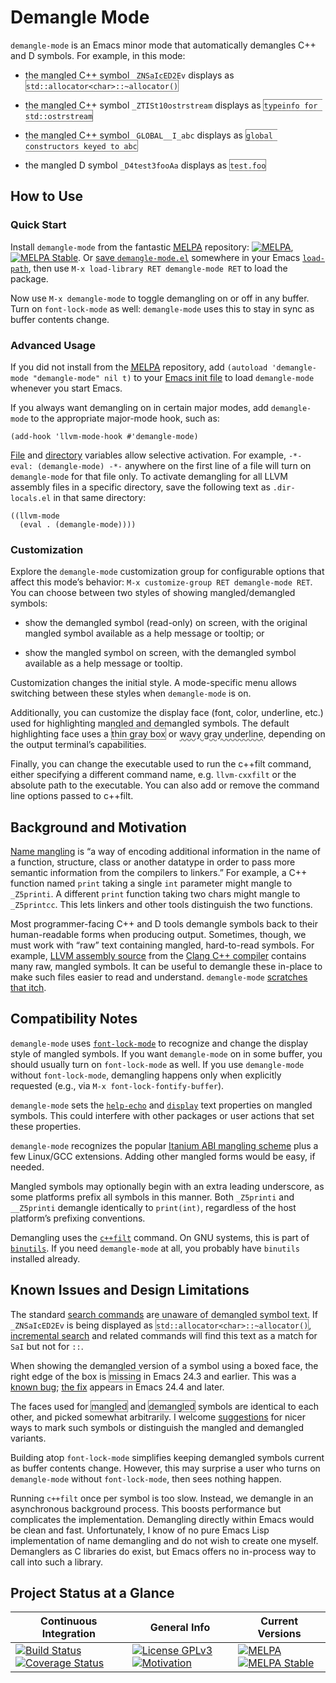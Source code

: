 # Demangle Mode

`demangle-mode` is an Emacs minor mode that automatically demangles
C++ and D symbols. For example, in this mode:

- the mangled C++ symbol `_ZNSaIcED2Ev` displays as <span
  title="_ZNSaIcED2Ev" style="border:  1px solid
  gray">`std::allocator<char>::~allocator()`</span>

- the mangled C++ symbol `_ZTISt10ostrstream` displays as <span
  title="_ZTISt10ostrstream" style="border: 1px solid gray">`typeinfo
  for std::ostrstream`</span>

- the mangled C++ symbol `_GLOBAL__I_abc` displays as <span
  title="_GLOBAL__I_abc" style="border: 1px solid gray">`global
  constructors keyed to abc`</span>

- the mangled D symbol `_D4test3fooAa` displays as <span
  title="_GLOBAL__I_abc" style="border: 1px solid
  gray">`test.foo`</span>

## How to Use

### Quick Start

Install `demangle-mode` from the fantastic
[<abbr title="Milkypostman’s Emacs Lisp Package Archive">MELPA</abbr>](https://melpa.org/#/getting-started)
repository:
[![MELPA](http://melpa.org/packages/demangle-mode-badge.svg)](http://melpa.org/#/demangle-mode),
[![MELPA Stable](http://stable.melpa.org/packages/demangle-mode-badge.svg)](http://stable.melpa.org/#/demangle-mode).
Or [save
`demangle-mode.el`](https://raw2.github.com/liblit/demangle-mode/master/demangle-mode.el)
somewhere in your Emacs
[`load-path`](http://www.gnu.org/software/emacs/manual/html_node/elisp/Library-Search.html),
then use `M-x load-library RET demangle-mode RET` to load the package.

Now use `M-x demangle-mode` to toggle demangling on or off in any
buffer. Turn on `font-lock-mode` as well:  `demangle-mode` uses this
to stay in sync as buffer contents change.

### Advanced Usage

If you did not install from the
[<abbr title="Milkypostman’s Emacs Lisp Package Archive">MELPA</abbr>](https://melpa.org/#/getting-started)
repository, add `(autoload 'demangle-mode "demangle-mode" nil t)` to
your
[Emacs init file](http://www.gnu.org/software/emacs/manual/html_node/elisp/Init-File.html)
to load `demangle-mode` whenever you start Emacs.

If you always want demangling on in certain major modes, add
`demangle-mode` to the appropriate major-mode hook, such as:

```elisp
(add-hook 'llvm-mode-hook #'demangle-mode)
```

[File](https://www.gnu.org/software/emacs/manual/html_node/emacs/File-Variables.html)
and
[directory](https://www.gnu.org/software/emacs/manual/html_node/emacs/Directory-Variables.html)
variables allow selective activation. For example, `-*- eval:
(demangle-mode) -*-` anywhere on the first line of a file will turn on
`demangle-mode` for that file only. To activate demangling for all
LLVM assembly files in a specific directory, save the following text
as `.dir-locals.el` in that same directory:

```elisp
((llvm-mode
  (eval . (demangle-mode))))
```

### Customization

Explore the `demangle-mode` customization group for configurable
options that affect this mode’s behavior: `M-x customize-group RET
demangle-mode RET`. You can choose between two styles of showing
mangled/demangled symbols:

- show the demangled symbol (read-only) on screen, with the original
  mangled symbol available as a help message or tooltip; or

- show the mangled symbol on screen, with the demangled symbol
  available as a help message or tooltip.

Customization changes the initial style. A mode-specific menu allows
switching between these styles when `demangle-mode` is on.

Additionally, you can customize the display face (font, color,
underline, etc.) used for highlighting mangled and demangled
symbols. The default highlighting face uses a <span style="border: 1px
solid gray">thin gray box</span> or <span style="text-decoration:
underline; text-decoration-color: gray; text-decoration-style:
wavy">wavy gray underline</span>, depending on the output terminal’s
capabilities.

Finally, you can change the executable used to run the c++filt
command, either specifying a different command name,
e.g. `llvm-cxxfilt` or the absolute path to the executable.  You can
also add or remove the command line options passed to c++filt.

## Background and Motivation

[Name mangling](https://en.wikipedia.org/wiki/Name_mangling) is “a way
of encoding additional information in the name of a function,
structure, class or another datatype in order to pass more semantic
information from the compilers to linkers.” For example, a C++
function named `print` taking a single `int` parameter might mangle to
`_Z5printi`. A different `print` function taking two chars might
mangle to `_Z5printcc`. This lets linkers and other tools distinguish
the two functions.

Most programmer-facing C++ and D tools demangle symbols back to their
human-readable forms when producing output. Sometimes, though, we must
work with “raw” text containing mangled, hard-to-read symbols. For
example, [LLVM assembly source](http://llvm.org/docs/LangRef.html)
from the [Clang C++ compiler](http://clang.llvm.org/) contains many
raw, mangled symbols. It can be useful to demangle these in-place to
make such files easier to read and understand. `demangle-mode`
[scratches that
itch](http://www.catb.org/~esr/writings/cathedral-bazaar/cathedral-bazaar/ar01s02.html).

## Compatibility Notes

`demangle-mode` uses
[`font-lock-mode`](https://www.gnu.org/software/emacs/manual/html_node/emacs/Font-Lock.html)
to recognize and change the display style of mangled symbols. If you
want `demangle-mode` on in some buffer, you should usually turn on
`font-lock-mode` as well. If you use `demangle-mode` without
`font-lock-mode`, demangling happens only when explicitly requested
(e.g., via `M-x font-lock-fontify-buffer`).

`demangle-mode` sets the
[`help-echo`](http://www.gnu.org/software/emacs/manual/html_node/elisp/Special-Properties.html)
and
[`display`](http://www.gnu.org/software/emacs/manual/html_node/elisp/Special-Properties.html)
text properties on mangled symbols. This could interfere with other
packages or user actions that set these properties.

`demangle-mode` recognizes the popular
[Itanium ABI mangling scheme](http://mentorembedded.github.io/cxx-abi/abi.html#mangling)
plus a few Linux/GCC extensions. Adding other mangled forms would be
easy, if needed.

Mangled symbols may optionally begin with an extra leading underscore,
as some platforms prefix all symbols in this manner. Both `_Z5printi`
and `__Z5printi` demangle identically to `print(int)`, regardless of
the host platform’s prefixing conventions.

Demangling uses the
[`c++filt`](https://sourceware.org/binutils/docs-2.24/binutils/c_002b_002bfilt.html)
command. On GNU systems, this is part of
[`binutils`](http://www.gnu.org/software/binutils/). If you need
`demangle-mode` at all, you probably have `binutils` installed
already.

## Known Issues and Design Limitations

The standard
[search commands](http://www.gnu.org/software/emacs/manual/html_node/emacs/Incremental-Search.html)
are unaware of demangled symbol text. If `_ZNSaIcED2Ev` is being
displayed as <span title="_ZNSaIcED2Ev" style="border:  1px solid
gray">`std::allocator<char>::~allocator()`</span>,
[incremental search](http://www.gnu.org/software/emacs/manual/html_node/emacs/Incremental-Search.html)
and related commands will find this text as a match for `SaI` but not
for `::`.

When showing the demangled version of a symbol using a boxed face, the
right edge of the box is <span style="border: 1px solid gray;
border-right: none">missing</span> in Emacs 24.3 and earlier. This was
a [known bug](http://debbugs.gnu.org/cgi/bugreport.cgi?bug=16870);
[the fix](http://bzr.savannah.gnu.org/lh/emacs/trunk/revision/116585)
appears in Emacs 24.4 and later.

The faces used for <span style="border: 1px solid gray">mangled</span>
and <span style="border: 1px solid gray">demangled</span> symbols are
identical to each other, and picked somewhat arbitrarily. I welcome
[suggestions](https://github.com/liblit/demangle-mode/issues) for
nicer ways to mark such symbols or distinguish the mangled and
demangled variants.

Building atop `font-lock-mode` simplifies keeping demangled symbols
current as buffer contents change. However, this may surprise a user
who turns on `demangle-mode` without `font-lock-mode`, then sees
nothing happen.

Running `c++filt` once per symbol is too slow. Instead, we demangle in
an asynchronous background process. This boosts performance but
complicates the implementation. Demangling directly within Emacs would
be clean and fast. Unfortunately, I know of no pure Emacs Lisp
implementation of name demangling and do not wish to create one
myself. Demanglers as C libraries do exist, but Emacs offers no
in-process way to call into such a library.

## Project Status at a Glance

Continuous Integration|General Info|Current Versions
---|---|---
[![Build Status](https://travis-ci.org/liblit/demangle-mode.svg?branch=master)](https://travis-ci.org/liblit/demangle-mode) [![Coverage Status](https://coveralls.io/repos/github/liblit/demangle-mode/badge.svg?branch=master)](https://coveralls.io/github/liblit/demangle-mode?branch=master)|[![License GPLv3](https://img.shields.io/badge/license-GPLv3-blue.svg)](https://github.com/liblit/demangle-mode/blob/master/LICENSE.md) [![Motivation](https://img.shields.io/badge/itch-scratched-blue.svg)](https://github.com/liblit/demangle-mode/#background-and-motivation)|[![MELPA](http://melpa.org/packages/demangle-mode-badge.svg)](http://melpa.org/#/demangle-mode) [![MELPA Stable](http://stable.melpa.org/packages/demangle-mode-badge.svg)](http://stable.melpa.org/#/demangle-mode)
